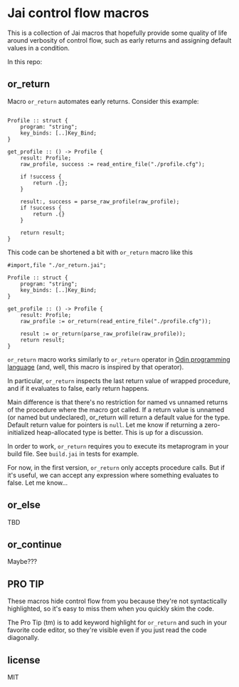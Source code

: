 # Jai control flow macros

This is a collection of Jai macros that hopefully provide some quality of life around verbosity of control flow, such as early returns and assigning default values in a condition.

In this repo:

## or_return

Macro `or_return` automates early returns. Consider this example:


```jai

Profile :: struct {
    program: "string";
    key_binds: [..]Key_Bind;
}

get_profile :: () -> Profile {
    result: Profile;
    raw_profile, success := read_entire_file("./profile.cfg");

    if !success {
        return .{};
    }
    
    result:, success = parse_raw_profile(raw_profile);
    if !success {
        return .{}
    }
    
    return result;
}
```

This code can be shortened a bit with `or_return` macro like this

```jai
#import,file "./or_return.jai";

Profile :: struct {
    program: "string";
    key_binds: [..]Key_Bind;
}

get_profile :: () -> Profile {
    result: Profile;
    raw_profile := or_return(read_entire_file("./profile.cfg"));
    
    result := or_return(parse_raw_profile(raw_profile));
    return result;
}
```

`or_return` macro works similarly to `or_return` operator in [Odin programming language](https://odin-lang.org/docs/overview/#or_return-operator) (and, well, this macro is inspired by that operator). 

In particular, `or_return` inspects the last return value of wrapped procedure,
and if it evaluates to false, early return happens.

Main difference is that there's no restriction for named vs unnamed returns of the procedure where the macro got called. If a return value is unnamed (or named but undeclared), or_return will return a default value for the type. Default return value for pointers is `null`. Let me know if returning a zero-initialized heap-allocated type is better. This is up for a discussion.

In order to work, `or_return` requires you to execute its metaprogram in your build file. See `build.jai` in tests for example.

For now, in the first version, `or_return` only accepts procedure calls. But if it's useful, we can accept any expression where something evaluates to false. Let me know...

## or_else

TBD

## or_continue

Maybe???

## PRO TIP

These macros hide control flow from you because they're not syntactically highlighted, so it's easy to miss them when you quickly skim the code.

The Pro Tip (tm) is to add keyword highlight for `or_return` and such in your favorite code editor, so they're visible even if you just read the code diagonally.


## license

MIT

